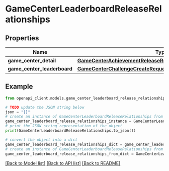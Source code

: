 # GameCenterLeaderboardReleaseRelationships


## Properties

Name | Type | Description | Notes
------------ | ------------- | ------------- | -------------
**game_center_detail** | [**GameCenterAchievementReleaseRelationshipsGameCenterDetail**](GameCenterAchievementReleaseRelationshipsGameCenterDetail.md) |  | [optional] 
**game_center_leaderboard** | [**GameCenterChallengeCreateRequestDataRelationshipsLeaderboard**](GameCenterChallengeCreateRequestDataRelationshipsLeaderboard.md) |  | [optional] 

## Example

```python
from openapi_client.models.game_center_leaderboard_release_relationships import GameCenterLeaderboardReleaseRelationships

# TODO update the JSON string below
json = "{}"
# create an instance of GameCenterLeaderboardReleaseRelationships from a JSON string
game_center_leaderboard_release_relationships_instance = GameCenterLeaderboardReleaseRelationships.from_json(json)
# print the JSON string representation of the object
print(GameCenterLeaderboardReleaseRelationships.to_json())

# convert the object into a dict
game_center_leaderboard_release_relationships_dict = game_center_leaderboard_release_relationships_instance.to_dict()
# create an instance of GameCenterLeaderboardReleaseRelationships from a dict
game_center_leaderboard_release_relationships_from_dict = GameCenterLeaderboardReleaseRelationships.from_dict(game_center_leaderboard_release_relationships_dict)
```
[[Back to Model list]](../README.md#documentation-for-models) [[Back to API list]](../README.md#documentation-for-api-endpoints) [[Back to README]](../README.md)


